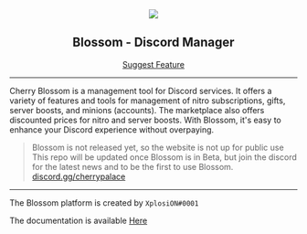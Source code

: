 <div align="center">
  <a href="https://github.com/XplosiON1232/Blossom">
    <img src="https://user-images.githubusercontent.com/42715759/217774938-5deefea6-24e6-4f6c-aaf9-f02ecb4643d0.png">
  </a>
  
  <h2>Blossom - Discord Manager</h2>
  
  <a href="https://github.com/XplosiON1232/Blossom/issues">Suggest Feature</a>
  
</div>

<hr>

Cherry Blossom is a management tool for Discord services. It offers a variety of features and tools for management of nitro subscriptions, gifts, server boosts, and minions (accounts). The marketplace also offers discounted prices for nitro and server boosts. With Blossom, it's easy to enhance your Discord experience without overpaying.

> Blossom is not released yet, so the website is not up for public use <br>
> This repo will be updated once Blossom is in Beta, but join the discord <br>
> for the latest news and to be the first to use Blossom. <br>
> [discord.gg/cherrypalace](https://discord.com/invite/VMy7xZWz)

<hr>

The Blossom platform is created by `XplosiON#0001`

The documentation is available [Here](#)
